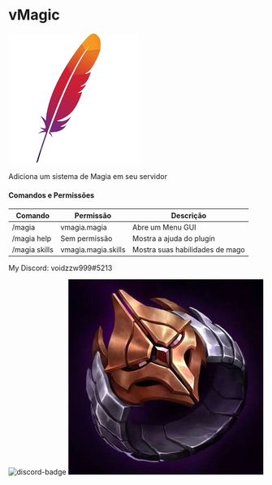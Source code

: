 # vMagic

<img src="docs/icons/mavenicon.png" alt="Mage Icon"/>

Adiciona um sistema de Magia em seu servidor


#### Comandos e Permissões

| Comando | Permissão | Descrição |
|--|--|--|
| /magia | vmagia.magia | Abre um Menu GUI |
| /magia help | Sem permissão | Mostra a ajuda do plugin |
| /magia skills | vmagia.magia.skills | Mostra suas habilidades de mago |

My Discord: voidzzw999#5213

 <img src="https://camo.githubusercontent.com/3f990cfefb64f13d28397fe586c3aa38a81fde585de479205d63c79363ebe07a/68747470733a2f2f696d672e736869656c64732e696f2f62616467652f446973636f72642d3732383944413f7374796c653d666f722d7468652d6261646765266c6f676f3d646973636f7264266c6f676f436f6c6f723d7768697465" alt="discord-badge"/>
</a>


<img src="docs/icons/mageicon.png" alt="mage icon"/>

